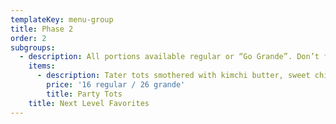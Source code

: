 ```yaml
---
templateKey: menu-group
title: Phase 2
order: 2
subgroups:
  - description: All portions available regular or “Go Grande”. Don’t forget to add your favorite protein or fixin’s!
    items:
      - description: Tater tots smothered with kimchi butter, sweet chili, truffled teriyaki sauce
        price: '16 regular / 26 grande'
        title: Party Tots
    title: Next Level Favorites
---
```

